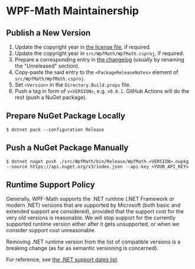 WPF-Math Maintainership
=======================

Publish a New Version
---------------------

1. Update the copyright year in [the license file][license], if required.
2. Update the copyright year in `src/WpfMath/WpfMath.csproj`, if required.
3. Prepare a corresponding entry in [the changelog][changelog] (usually by renaming the "Unreleased" section).
4. Copy-paste the said entry to the `<PackageReleaseNotes>` element of `src/WpfMath/WpfMath.csproj`.
5. Set `<Version>` in the `Directory.Build.props` file.
6. Push a tag in form of `v<VERSION>`, e.g. `v0.0.1`. GitHub Actions will do the rest (push a NuGet package).

Prepare NuGet Package Locally
-----------------------------

```console
$ dotnet pack --configuration Release
```

Push a NuGet Package Manually
-----------------------------

```console
$ dotnet nuget push ./src/WpfMath/bin/Release/WpfMath.<VERSION>.nupkg --source https://api.nuget.org/v3/index.json --api-key <YOUR_API_KEY>
```

Runtime Support Policy
----------------------

Generally, WPF-Math supports the .NET runtime (.NET Framework or modern .NET) versions that are supported by Microsoft (both basic and extended support are considered), provided that the support cost for the very old versions is reasonable. We will stop support for the currently supported runtime version either after it gets unsupported, or when we consider support cost unreasonable.

Removing .NET runtime version from the list of compatible versions is a breaking change (as far as semantic versioning is concerned).

For reference, see [the .NET support dates list][dotnet-support-dates].

[changelog]: ./CHANGELOG.md
[dotnet-support-dates]: https://fornever.me/en/posts/2021-04-10.net-support-dates.html
[license]: ./LICENSE.md
